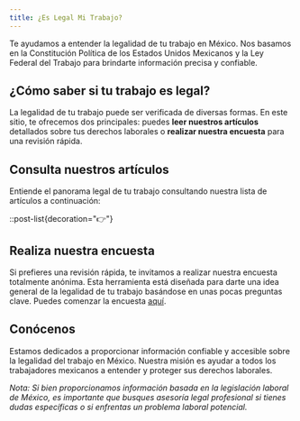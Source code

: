 ```yaml
---
title: ¿Es Legal Mi Trabajo?
---
```

Te ayudamos a entender la legalidad de tu trabajo en México. Nos basamos en la Constitución Política de los Estados Unidos Mexicanos y la Ley Federal del Trabajo para brindarte información precisa y confiable.

## ¿Cómo saber si tu trabajo es legal?

La legalidad de tu trabajo puede ser verificada de diversas formas. En este sitio, te ofrecemos dos principales: puedes **leer nuestros artículos** detallados sobre tus derechos laborales o **realizar nuestra encuesta** para una revisión rápida.

## Consulta nuestros artículos

Entiende el panorama legal de tu trabajo consultando nuestra lista de artículos a continuación:

::post-list{decoration="👉"}

## Realiza nuestra encuesta

Si prefieres una revisión rápida, te invitamos a realizar nuestra encuesta totalmente anónima. Esta herramienta está diseñada para darte una idea general de la legalidad de tu trabajo basándose en unas pocas preguntas clave. Puedes comenzar la encuesta [aquí](/#).

## Conócenos

Estamos dedicados a proporcionar información confiable y accesible sobre la legalidad del trabajo en México. Nuestra misión es ayudar a todos los trabajadores mexicanos a entender y proteger sus derechos laborales.

*Nota: Si bien proporcionamos información basada en la legislación laboral de México, es importante que busques asesoría legal profesional si tienes dudas específicas o si enfrentas un problema laboral potencial.*
